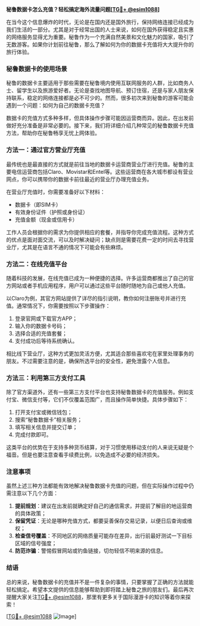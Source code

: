 **秘鲁数据卡怎么充值？轻松搞定海外流量问题[[TG💪+ @esim1088](https://t.me/s/esim1088)]**

在当今这个信息爆炸的时代，无论是在国内还是国外旅行，保持网络连接已经成为我们生活的一部分。尤其是对于经常出国的人士来说，如何在国外获得稳定且实惠的网络服务显得尤为重要。秘鲁作为一个充满自然美景和文化魅力的国家，吸引了无数游客。如果你计划前往秘鲁，那么了解如何为你的数据卡充值将大大提升你的旅行体验。

### 秘鲁数据卡的使用场景

秘鲁的数据卡主要适用于那些需要在秘鲁境内使用互联网服务的人群，比如商务人士、留学生以及旅游爱好者。无论是查找地图导航、预订住宿，还是与家人朋友保持联系，稳定的网络连接都是必不可少的。然而，很多初次来到秘鲁的游客可能会遇到一个问题：如何为自己的数据卡充值？

数据卡的充值方式多种多样，但具体操作步骤可能因运营商而异。因此，在出发前做好充分准备是非常必要的。接下来，我们将详细介绍几种常见的秘鲁数据卡充值方法，帮助你在秘鲁畅享无忧上网体验。

### 方法一：通过官方营业厅充值

最传统也是最直接的方式就是前往当地的数据卡运营商营业厅进行充值。秘鲁的主要电信运营商包括Claro、Movistar和Entel等。这些运营商在各大城市都设有营业网点，你可以携带你的数据卡前往最近的营业厅办理充值业务。

在营业厅充值时，你需要准备好以下材料：
- 数据卡（即SIM卡）
- 有效身份证件（护照或身份证）
- 充值金额（现金或信用卡）

工作人员会根据你的需求为你提供相应的套餐，并指导你完成充值流程。这种方式的优点是面对面交流，可以及时解决疑问；缺点则是需要花费一定的时间去寻找营业厅，尤其是在语言不通的情况下可能会有些麻烦。

### 方法二：在线充值平台

随着科技的发展，在线充值已成为一种便捷的选择。许多运营商都推出了自己的官方网站或者手机应用程序，用户可以通过这些平台随时随地为自己或他人充值。

以Claro为例，其官方网站提供了详尽的指引说明，教你如何注册账号并进行充值。通常情况下，你需要按照以下步骤操作：
1. 登录官网或下载官方APP；
2. 输入你的数据卡号码；
3. 选择合适的充值套餐；
4. 支付成功后等待系统确认。

相比线下营业厅，这种方式更加灵活方便，尤其适合那些喜欢宅在家里处理事务的朋友。不过需要注意的是，确保所选平台的安全性，避免泄露个人信息。

### 方法三：利用第三方支付工具

除了官方渠道外，还有一些第三方支付平台也支持秘鲁数据卡的充值服务。例如支付宝、微信支付等，它们不仅覆盖范围广，而且操作简单快捷。具体步骤如下：
1. 打开支付宝或微信钱包；
2. 搜索“秘鲁数据卡”相关服务；
3. 填写相关信息并提交订单；
4. 完成付款即可。

这类平台的优势在于支持多种货币结算，对于习惯使用移动支付的人来说无疑是个福音。但是也要注意查看手续费比例，以免造成不必要的经济损失。

### 注意事项

虽然上述三种方法都能有效地解决秘鲁数据卡充值的问题，但在实际操作过程中仍需注意以下几个方面：

1. **提前规划**：建议在出发前就确定好自己的通信需求，并提前了解目的地运营商的具体政策；
2. **保留凭证**：无论是哪种充值方式，都要妥善保存交易记录，以便日后查询或维权；
3. **检查信号覆盖**：不同地区的网络质量可能存在差异，出行前最好测试一下目标区域的信号强度；
4. **防范诈骗**：警惕假冒网站或钓鱼链接，切勿轻信不明来源的信息。

### 结语

总的来说，秘鲁数据卡的充值并不是一件复杂的事情，只要掌握了正确的方法就能轻松搞定。希望本文提供的信息能够帮助到即将踏上秘鲁之旅的朋友们。最后再次提醒大家关注[TG💪+ @esim1088](https://t.me/s/esim1088)，那里有更多关于国际漫游卡的知识等着你来探索！

[[TG💪+ @esim1088](https://t.me/s/esim1088) ![Image](https://i.postimg.cc/4NQfJmqS/Snipaste-2025-05-13-00-14-12.png)]